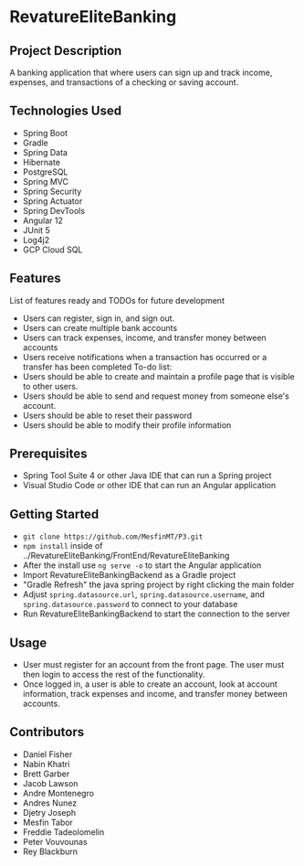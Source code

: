 # RevatureEliteBanking

## Project Description
A banking application that where users can sign up and track income, expenses, and transactions of a checking or saving account.
## Technologies Used
* Spring Boot
* Gradle
* Spring Data
* Hibernate
* PostgreSQL
* Spring MVC
* Spring Security
* Spring Actuator
* Spring DevTools
* Angular 12
* JUnit 5
* Log4j2
* GCP Cloud SQL
## Features
List of features ready and TODOs for future development
* Users can register, sign in, and sign out.
* Users can create multiple bank accounts
* Users can track expenses, income, and transfer money between accounts
* Users receive notifications when a transaction has occurred or a transfer has been completed
To-do list:
* Users should be able to create and maintain a profile page that is visible to other users.
* Users should be able to send and request money from someone else's account.
* Users should be able to reset their password
* Users should be able to modify their profile information
## Prerequisites
* Spring Tool Suite 4 or other Java IDE that can run a Spring project
* Visual Studio Code or other IDE that can run an Angular application
## Getting Started
* `git clone https://github.com/MesfinMT/P3.git`
* `npm install` inside of ../RevatureEliteBanking/FrontEnd/RevatureEliteBanking
* After the install use `ng serve -o` to start the Angular application
* Import RevatureEliteBankingBackend as a Gradle project
* "Gradle Refresh" the java spring project by right clicking the main folder
* Adjust `spring.datasource.url`, `spring.datasource.username`, and `spring.datasource.password` to connect to your database
* Run RevatureEliteBankingBackend to start the connection to the server
## Usage
* User must register for an account from the front page.  The user must then login to access the rest of the functionality.
* Once logged in, a user is able to create an account, look at account information, track expenses and income, and transfer money between accounts.
## Contributors
* Daniel Fisher
* Nabin Khatri
* Brett Garber
* Jacob Lawson
* Andre Montenegro
* Andres Nunez
* Djetry Joseph
* Mesfin Tabor
* Freddie Tadeolomelin
* Peter Vouvounas
* Rey Blackburn
